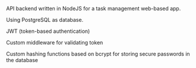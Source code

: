 API backend written in NodeJS for a task management web-based app.

Using PostgreSQL as database.

JWT (token-based authentication)

Custom middleware for validating token

Custom hashing functions based on bcrypt for storing secure passwords in the database
